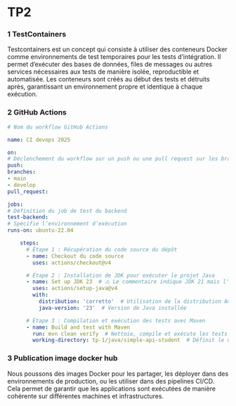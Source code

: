 # TP2 

### 1 TestContainers
Testcontainers est un concept qui consiste à utiliser des conteneurs Docker comme environnements de test temporaires pour les tests d’intégration. Il permet d’exécuter des bases de données, files de messages ou autres services nécessaires aux tests de manière isolée, reproductible et automatisée. Les conteneurs sont créés au début des tests et détruits après, garantissant un environnement propre et identique à chaque exécution.

### 2 GitHub Actions
```yaml
# Nom du workflow GitHub Actions

name: CI devops 2025

on:
# Déclenchement du workflow sur un push ou une pull request sur les branches main et develop
push:
branches:
- main
- develop
pull_request:

jobs:
# Définition du job de test du backend
test-backend:
# Spécifie l’environnement d’exécution
runs-on: ubuntu-22.04

    steps:
      # Étape 1 : Récupération du code source du dépôt
      - name: Checkout du code source
        uses: actions/checkout@v4

      # Étape 2 : Installation de JDK pour exécuter le projet Java
      - name: Set up JDK 23  # ⚠️ Le commentaire indique JDK 21 mais l'action installe JDK 23
        uses: actions/setup-java@v4
        with:
          distribution: 'corretto'  # Utilisation de la distribution Amazon Corretto
          java-version: '23'  # Version de Java installée

      # Étape 3 : Compilation et exécution des tests avec Maven
      - name: Build and test with Maven
        run: mvn clean verify  # Nettoie, compile et exécute les tests du projet
        working-directory: tp-1/java/simple-api-student  # Définit le dossier où exécuter la commande
```
### 3 Publication image docker hub 

Nous poussons des images Docker pour les partager, les déployer dans des environnements de production, ou les utiliser dans des pipelines CI/CD. Cela permet de garantir que les applications sont exécutées de manière cohérente sur différentes machines et infrastructures.